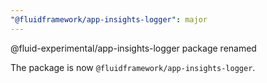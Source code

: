 ```yaml
---
"@fluidframework/app-insights-logger": major
---
```


@fluid-experimental/app-insights-logger package renamed

The package is now `@fluidframework/app-insights-logger`.

